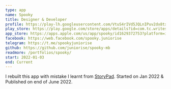 ```yaml
---
type: app
name: Spooky
title: Designer & Developer
profile: https://play-lh.googleusercontent.com/VtuS4rIVd5JQLnIPuv2dx8tx3POVXKH4N9rsvF-MMfIghJx9dGtfR_qHhP4YvDFetqVg=w480-h960-rw
play_store: https://play.google.com/store/apps/details?id=com.tc.writestory
app_store: https://apps.apple.com/us/app/spooky/id1629372753?platform=iphone
facebook: https://web.facebook.com/spooky.juniorise
telegram: https://t.me/spookyjuniorise
github: https://github.com/juniorise/spooky-mb
readmore: /portfolios/spooky/
start: 2022-01-03
end: Current
---
```


I rebuilt this app with mistake I learnt from [StoryPad](portfolios/storypad). Started on Jan 2022 & Published on end of June 2022.